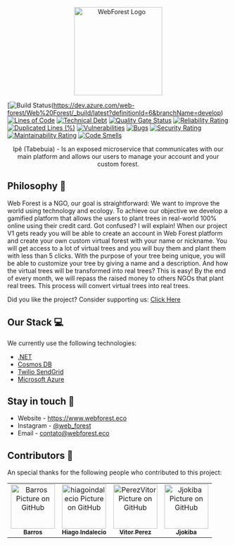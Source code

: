 <p align="center">
  <a href="https://www.webforest.eco/" target="blank"><img src="https://www.webforest.eco/images/logo.svg" width="200" alt="WebForest Logo" /></a>
</p>

[![Build Status](https://dev.azure.com/web-forest/Web%20Forest/_apis/build/status/Web%20Forest%20-%20Ip%C3%AA%20-%20DEV?branchName=develop)(https://dev.azure.com/web-forest/Web%20Forest/_build/latest?definitionId=6&branchName=develop)
[![Lines of Code](https://sonarcloud.io/api/project_badges/measure?project=the-web-forest_Ipe&metric=ncloc)](https://sonarcloud.io/summary/new_code?id=the-web-forest_Ipe)
[![Technical Debt](https://sonarcloud.io/api/project_badges/measure?project=the-web-forest_Ipe&metric=sqale_index)](https://sonarcloud.io/summary/new_code?id=the-web-forest_Ipe)
[![Quality Gate Status](https://sonarcloud.io/api/project_badges/measure?project=the-web-forest_Ipe&metric=alert_status)](https://sonarcloud.io/summary/new_code?id=the-web-forest_Ipe)
[![Reliability Rating](https://sonarcloud.io/api/project_badges/measure?project=the-web-forest_Ipe&metric=reliability_rating)](https://sonarcloud.io/summary/new_code?id=the-web-forest_Ipe)
[![Duplicated Lines (%)](https://sonarcloud.io/api/project_badges/measure?project=the-web-forest_Ipe&metric=duplicated_lines_density)](https://sonarcloud.io/summary/new_code?id=the-web-forest_Ipe)
[![Vulnerabilities](https://sonarcloud.io/api/project_badges/measure?project=the-web-forest_Ipe&metric=vulnerabilities)](https://sonarcloud.io/summary/new_code?id=the-web-forest_Ipe)
[![Bugs](https://sonarcloud.io/api/project_badges/measure?project=the-web-forest_Ipe&metric=bugs)](https://sonarcloud.io/summary/new_code?id=the-web-forest_Ipe)
[![Security Rating](https://sonarcloud.io/api/project_badges/measure?project=the-web-forest_Ipe&metric=security_rating)](https://sonarcloud.io/summary/new_code?id=the-web-forest_Ipe)
[![Maintainability Rating](https://sonarcloud.io/api/project_badges/measure?project=the-web-forest_Ipe&metric=sqale_rating)](https://sonarcloud.io/summary/new_code?id=the-web-forest_Ipe)
[![Code Smells](https://sonarcloud.io/api/project_badges/measure?project=the-web-forest_Ipe&metric=code_smells)](https://sonarcloud.io/summary/new_code?id=the-web-forest_Ipe)

  <p align="center">Ipê (Tabebuia) - Is an exposed microservice that communicates with our main platform and allows our users to manage your account and your custom forest.</p>
  
## Philosophy 🌳
Web Forest is a NGO, our goal is straightforward: We want to improve the world using technology and ecology.
To achieve our objective we develop a gamified platform that allows the users to plant trees in real-world 100% online using their credit card. Got confused? I will explain! 
When our project V1 gets ready you will be able to create an account in Web Forest platform and create your own custom virtual forest with your name or nickname.
You will get access to a lot of virtual trees and you will buy them and plant them with less than 5 clicks. With the purpose of your tree being unique, you will be able to customize your tree by giving a name and a description.
And how the virtual trees will be transformed into real trees? This is easy! By the end of every month, we will repass the raised money to others NGOs that plant real trees. This process will convert virtual trees into real trees. 

Did you like the project? Consider supporting us: [Click Here](http://apoie.webforest.eco)

## Our Stack 💻

We currently use the following technologies: 

- [.NET](https://dotnet.microsoft.com/en-us/learn/dotnet/what-is-dotnet)
- [Cosmos DB](https://azure.microsoft.com/pt-br/free/cosmos-db/search/?&ef_id=Cj0KCQjwkruVBhCHARIsACVIiOwtPRiQr3cYA3RBv2FgUn4GP419EUL0b1ZpPCkgyHRNIeq4VMoC8sUaAkpfEALw_wcB:G:s&OCID=AID2200154_SEM_Cj0KCQjwkruVBhCHARIsACVIiOwtPRiQr3cYA3RBv2FgUn4GP419EUL0b1ZpPCkgyHRNIeq4VMoC8sUaAkpfEALw_wcB:G:s&gclid=Cj0KCQjwkruVBhCHARIsACVIiOwtPRiQr3cYA3RBv2FgUn4GP419EUL0b1ZpPCkgyHRNIeq4VMoC8sUaAkpfEALw_wcB)
- [Twilio SendGrid](https://www.twilio.com/pt-br/sendgrid/email-api)
- [Microsoft Azure](https://azure.microsoft.com/pt-br/)

## Stay in touch 📧
- Website - https://www.webforest.eco
- Instagram - [@web_forest](https://www.instagram.com/web_forest/)
- Email - [contato@webforest.eco](mailto:contato@webforest.eco)

## Contributors 🤝

An special thanks for the following people who contributed to this project:
<table>
  <tr>
    <td align="center">
      <a href="https://github.com/Barros42">
        <img src="https://avatars.githubusercontent.com/u/34094891?v=4" width="100px;" alt="Barros Picture on GitHub"/><br>
        <sub>
          <b>Barros</b>
        </sub>
      </a>
    </td>
    <td align="center">
      <a href="https://github.com/hiagoindalecio">
        <img src="https://avatars.githubusercontent.com/u/60201082?v=4" width="100px;" alt="hiagoindalecio Picture on GitHub"/><br>
        <sub>
          <b>Hiago Indalecio</b>
        </sub>
      </a>
    </td>
    <td align="center">
      <a href="https://github.com/PerezVitor">
        <img src="https://avatars.githubusercontent.com/u/45863298?v=4" width="100px;" alt="PerezVitor Picture on GitHub"/><br>
        <sub>
          <b>Vitor Perez</b>
        </sub>
      </a>
    </td>
    <td align="center">
      <a href="https://github.com/Jjokiba">
        <img src="https://avatars.githubusercontent.com/u/53917449?v=4" width="100px;" alt="Jjokiba Picture on GitHub"/><br>
        <sub>
          <b>Jjokiba</b>
        </sub>
      </a>
    </td>
  </tr>
</table>
